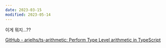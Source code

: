 ```yaml
---
date: 2023-03-15
modified: 2023-05-14
---
```


이게 뭐지...??

[GitHub - arielhs/ts-arithmetic: Perform Type Level arithmetic in TypeScript](https://github.com/arielhs/ts-arithmetic)
